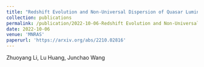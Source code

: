 ```yaml
---
title: "Redshift Evolution and Non-Universal Dispersion of Quasar Luminosity Correlation"
collection: publications
permalink: /publication/2022-10-06-Redshift Evolution and Non-Universal Dispersion of Quasar Luminosity Correlation
date: 2022-10-06
venue: 'MNRAS'
paperurl: 'https://arxiv.org/abs/2210.02816'
---
```

Zhuoyang Li, Lu Huang, Junchao Wang



